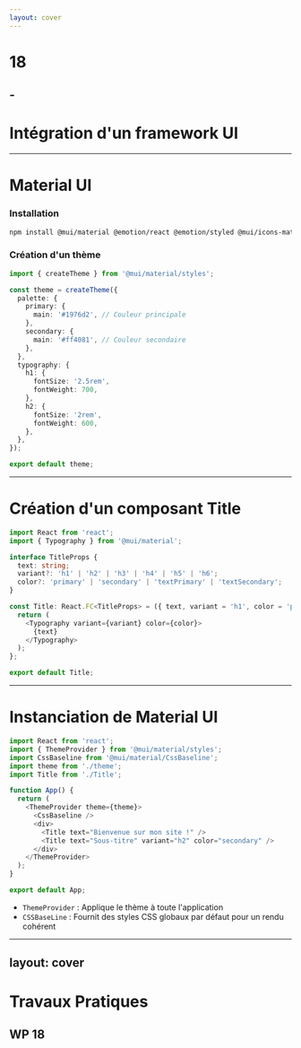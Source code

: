 ```yaml
---
layout: cover
---
```


# 18

## - 

# Intégration d'un framework UI

---

# Material UI

### Installation

```bash
npm install @mui/material @emotion/react @emotion/styled @mui/icons-material
```

### Création d'un thème

```typescript {*}{maxHeight:'300px'}
import { createTheme } from '@mui/material/styles';

const theme = createTheme({
  palette: {
    primary: {
      main: '#1976d2', // Couleur principale
    },
    secondary: {
      main: '#ff4081', // Couleur secondaire
    },
  },
  typography: {
    h1: {
      fontSize: '2.5rem',
      fontWeight: 700,
    },
    h2: {
      fontSize: '2rem',
      fontWeight: 600,
    },
  },
});

export default theme;
```

---

# Création d'un composant Title

```typescript
import React from 'react';
import { Typography } from '@mui/material';

interface TitleProps {
  text: string;
  variant?: 'h1' | 'h2' | 'h3' | 'h4' | 'h5' | 'h6';
  color?: 'primary' | 'secondary' | 'textPrimary' | 'textSecondary';
}

const Title: React.FC<TitleProps> = ({ text, variant = 'h1', color = 'primary' }) => {
  return (
    <Typography variant={variant} color={color}>
      {text}
    </Typography>
  );
};

export default Title;
```

---

# Instanciation de Material UI

```typescript
import React from 'react';
import { ThemeProvider } from '@mui/material/styles';
import CssBaseline from '@mui/material/CssBaseline';
import theme from './theme';
import Title from './Title';

function App() {
  return (
    <ThemeProvider theme={theme}>
      <CssBaseline />
      <div>
        <Title text="Bienvenue sur mon site !" />
        <Title text="Sous-titre" variant="h2" color="secondary" />
      </div>
    </ThemeProvider>
  );
}

export default App;
```

- `ThemeProvider` : Applique le thème à toute l'application
- `CSSBaseLine` : Fournit des styles CSS globaux par défaut pour un rendu cohérent

---
layout: cover
---

# Travaux Pratiques

## WP 18